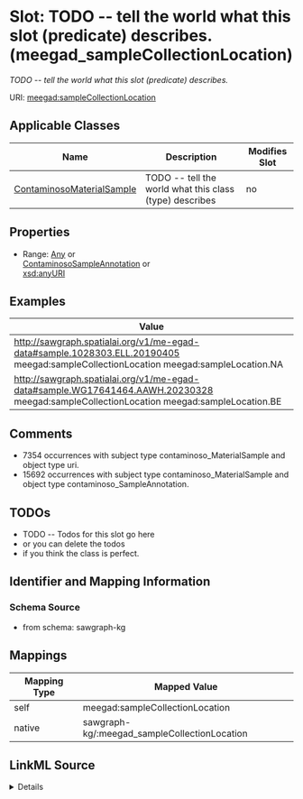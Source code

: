 

# Slot: TODO -- tell the world what this slot (predicate) describes. (meegad_sampleCollectionLocation)


_TODO -- tell the world what this slot (predicate) describes._





URI: [meegad:sampleCollectionLocation](http://sawgraph.spatialai.org/v1/me-egad#sampleCollectionLocation)



<!-- no inheritance hierarchy -->





## Applicable Classes

| Name | Description | Modifies Slot |
| --- | --- | --- |
| [ContaminosoMaterialSample](../classes/ContaminosoMaterialSample.md) | TODO -- tell the world what this class (type) describes |  no  |







## Properties

* Range: [Any](../classes/Any.md)&nbsp;or&nbsp;<br />[ContaminosoSampleAnnotation](../classes/ContaminosoSampleAnnotation.md)&nbsp;or&nbsp;<br />[xsd:anyURI](http://www.w3.org/2001/XMLSchema#anyURI)






## Examples

| Value |
| --- |
| http://sawgraph.spatialai.org/v1/me-egad-data#sample.1028303.ELL.20190405 meegad:sampleCollectionLocation meegad:sampleLocation.NA |
| http://sawgraph.spatialai.org/v1/me-egad-data#sample.WG17641464.AAWH.20230328 meegad:sampleCollectionLocation meegad:sampleLocation.BE |

## Comments

* 7354 occurrences with subject type contaminoso_MaterialSample and object type uri.
* 15692 occurrences with subject type contaminoso_MaterialSample and object type contaminoso_SampleAnnotation.

## TODOs

* TODO -- Todos for this slot go here
* or you can delete the todos
* if you think the class is perfect.

## Identifier and Mapping Information







### Schema Source


* from schema: sawgraph-kg




## Mappings

| Mapping Type | Mapped Value |
| ---  | ---  |
| self | meegad:sampleCollectionLocation |
| native | sawgraph-kg/:meegad_sampleCollectionLocation |




## LinkML Source

<details>
```yaml
name: meegad_sampleCollectionLocation
description: TODO -- tell the world what this slot (predicate) describes.
title: TODO -- tell the world what this slot (predicate) describes.
todos:
- TODO -- Todos for this slot go here
- or you can delete the todos
- if you think the class is perfect.
comments:
- 7354 occurrences with subject type contaminoso_MaterialSample and object type uri.
- 15692 occurrences with subject type contaminoso_MaterialSample and object type contaminoso_SampleAnnotation.
examples:
- value: http://sawgraph.spatialai.org/v1/me-egad-data#sample.1028303.ELL.20190405
    meegad:sampleCollectionLocation meegad:sampleLocation.NA
- value: http://sawgraph.spatialai.org/v1/me-egad-data#sample.WG17641464.AAWH.20230328
    meegad:sampleCollectionLocation meegad:sampleLocation.BE
from_schema: sawgraph-kg
rank: 1000
slot_uri: meegad:sampleCollectionLocation
alias: meegad_sampleCollectionLocation
domain_of:
- contaminoso_MaterialSample
subproperty_of: contaminoso_sampleAnnotation
range: Any
any_of:
- range: contaminoso_SampleAnnotation
- range: uri

```
</details>